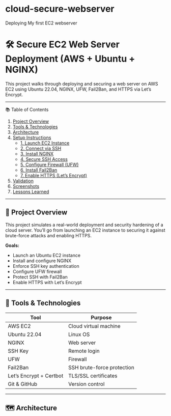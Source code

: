 # cloud-secure-webserver
Deploying My first EC2 webserver
# 🛠️ Secure EC2 Web Server Deployment (AWS + Ubuntu + NGINX)

This project walks through deploying and securing a web server on AWS EC2 using Ubuntu 22.04, NGINX, UFW, Fail2Ban, and HTTPS via Let’s Encrypt.

---

 📚 Table of Contents

1. [Project Overview](#project-overview)
2. [Tools & Technologies](#tools--technologies)
3. [Architecture](#architecture)
4. [Setup Instructions](#setup-instructions)
    - [1. Launch EC2 Instance](#1-launch-ec2-instance)
    - [2. Connect via SSH](#2-connect-via-ssh)
    - [3. Install NGINX](#3-install-nginx)
    - [4. Secure SSH Access](#4-secure-ssh-access)
    - [5. Configure Firewall (UFW)](#5-configure-firewall-ufw)
    - [6. Install Fail2Ban](#6-install-fail2ban)
    - [7. Enable HTTPS (Let’s Encrypt)](#7-enable-https-lets-encrypt)
5. [Validation](#validation)
6. [Screenshots](#screenshots)
7. [Lessons Learned](#lessons-learned)

---

## 🧠 Project Overview

This project simulates a real-world deployment and security hardening of a cloud server. You’ll go from launching an EC2 instance to securing it against brute-force attacks and enabling HTTPS.

**Goals:**
- Launch an Ubuntu EC2 instance
- Install and configure NGINX
- Enforce SSH key authentication
- Configure UFW firewall
- Protect SSH with Fail2Ban
- Enable HTTPS with Let’s Encrypt

---

## 🧰 Tools & Technologies

| Tool | Purpose |
|------|---------|
| AWS EC2 | Cloud virtual machine |
| Ubuntu 22.04 | Linux OS |
| NGINX | Web server |
| SSH Key | Remote login |
| UFW | Firewall |
| Fail2Ban | SSH brute-force protection |
| Let’s Encrypt + Certbot | TLS/SSL certificates |
| Git & GitHub | Version control |

---

## 🗺️ Architecture

